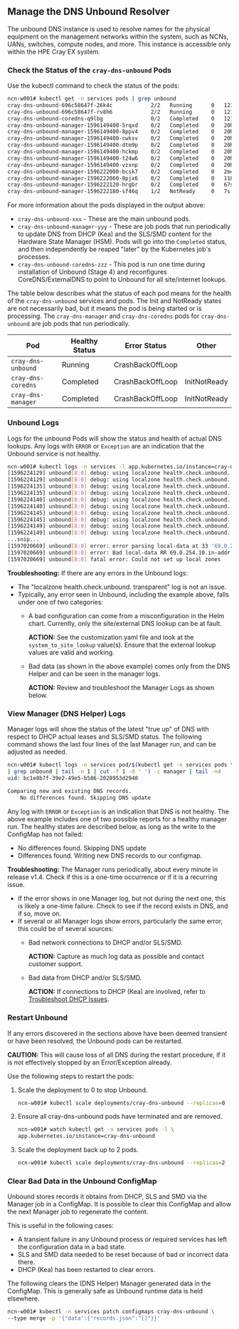 ## Manage the DNS Unbound Resolver

The unbound DNS instance is used to resolve names for the physical equipment on the management networks within the system, such as NCNs, UANs, switches, compute nodes, and more. This instance is accessible only within the HPE Cray EX system.

### Check the Status of the `cray-dns-unbound` Pods

Use the kubectl command to check the status of the pods:

```bash
ncn-w001# kubectl get -n services pods | grep unbound
cray-dns-unbound-696c58647f-26k4c            2/2   Running      0   121m
cray-dns-unbound-696c58647f-rv8h6            2/2   Running      0   121m
cray-dns-unbound-coredns-q9lbg               0/2   Completed    0   121m
cray-dns-unbound-manager-1596149400-5rqxd    0/2   Completed    0   20h
cray-dns-unbound-manager-1596149400-8ppv4    0/2   Completed    0   20h
cray-dns-unbound-manager-1596149400-cwksv    0/2   Completed    0   20h
cray-dns-unbound-manager-1596149400-dtm9p    0/2   Completed    0   20h
cray-dns-unbound-manager-1596149400-hckmp    0/2   Completed    0   20h
cray-dns-unbound-manager-1596149400-t24w6    0/2   Completed    0   20h
cray-dns-unbound-manager-1596149400-vzxnp    0/2   Completed    0   20h
cray-dns-unbound-manager-1596222000-bcsk7    0/2   Completed    0   2m48s
cray-dns-unbound-manager-1596222060-8pjx6    0/2   Completed    0   118s
cray-dns-unbound-manager-1596222120-hrgbr    0/2   Completed    0   67s
cray-dns-unbound-manager-1596222180-sf46q    1/2   NotReady     0   7s
```

For more information about the pods displayed in the output above:

-   `cray-dns-unbound-xxx` - These are the main unbound pods.
-   `cray-dns-unbound-manager-yyy` - These are job pods that run periodically to update DNS from DHCP \(Kea\) and the SLS/SMD content for the Hardware State Manager \(HSM\). Pods will go into the `Completed` status, and then independently be reaped "later" by the Kubernetes job's processes.
-   `cray-dns-unbound-coredns-zzz` - This pod is run one time during installation of Unbound \(Stage 4\) and reconfigures CoreDNS/ExternalDNS to point to Unbound for all site/internet lookups.

The table below describes what the status of each pod means for the health of the `cray-dns-unbound` services and pods. The Init and NotReady states are not necessarily bad, but it means the pod is being started or is processing. The `cray-dns-manager` and `cray-dns-coredns` pods for `cray-dns-unbound` are job pods that run periodically.

|Pod|Healthy Status|Error Status|Other|
|---|--------------|------------|-----|
|`cray-dns-unbound`|Running|CrashBackOffLoop|
|`cray-dns-coredns`|Completed|CrashBackOffLoop|InitNotReady|
|`cray-dns-manager`|Completed|CrashBackOffLoop|InitNotReady|

### Unbound Logs

Logs for the unbound Pods will show the status and health of actual DNS lookups. Any logs with `ERROR` or `Exception` are an indication that the Unbound service is not healthy.

```bash
ncn-w001# kubectl logs -n services -l app.kubernetes.io/instance=cray-dns-unbound -c unbound
[1596224129] unbound[8:0] debug: using localzone health.check.unbound. transparent
[1596224129] unbound[8:0] debug: using localzone health.check.unbound. transparent
[1596224135] unbound[8:0] debug: using localzone health.check.unbound. transparent
[1596224135] unbound[8:0] debug: using localzone health.check.unbound. transparent
[1596224140] unbound[8:0] debug: using localzone health.check.unbound. transparent
[1596224140] unbound[8:0] debug: using localzone health.check.unbound. transparent
[1596224145] unbound[8:0] debug: using localzone health.check.unbound. transparent
[1596224145] unbound[8:0] debug: using localzone health.check.unbound. transparent
[1596224149] unbound[8:0] debug: using localzone health.check.unbound. transparent
[1596224149] unbound[8:0] debug: using localzone health.check.unbound. transparent
...snip...
[1597020669] unbound[8:0] error: error parsing local-data at 33 '69.0.254.10.in-addr.arpa.  PTR  .local': Empty label
[1597020669] unbound[8:0] error: Bad local-data RR 69.0.254.10.in-addr.arpa.  PTR  .local
[1597020669] unbound[8:0] fatal error: Could not set up local zones
```

**Troubleshooting:** If there are any errors in the Unbound logs:

-   The "localzone health.check.unbound. transparent" log is not an issue.
-   Typically, any error seen in Unbound, including the example above, falls under one of two categories:
    -   A bad configuration can come from a misconfiguration in the Helm chart. Currently, only the site/external DNS lookup can be at fault.

        **ACTION:** See the customization.yaml file and look at the `system_to_site_lookup` value\(s\). Ensure that the external lookup values are valid and working.

    -   Bad data \(as shown in the above example\) comes only from the DNS Helper and can be seen in the manager logs.

        **ACTION:** Review and troubleshoot the Manager Logs as shown below.


### View Manager \(DNS Helper\) Logs

Manager logs will show the status of the latest "true up" of DNS with respect to DHCP actual leases and SLS/SMD status. The following command shows the last four lines of the last Manager run, and can be adjusted as needed.

```bash
ncn-w001# kubectl logs -n services pod/$(kubectl get -n services pods \
| grep unbound | tail -n 1 | cut -f 1 -d ' ') -c manager | tail -n4
uid: bc1e8b7f-39e2-49e5-b586-2028953d2940
 
Comparing new and existing DNS records.
    No differences found. Skipping DNS update
```

Any log with `ERROR` or `Exception` is an indication that DNS is not healthy. The above example includes one of two possible reports for a healthy manager run. The healthy states are described below, as long as the write to the ConfigMap has not failed:

-   No differences found. Skipping DNS update
-   Differences found. Writing new DNS records to our configmap.

**Troubleshooting:** The Manager runs periodically, about every minute in release v1.4. Check if this is a one-time occurrence or if it is a recurring issue.

-   If the error shows in one Manager log, but not during the next one, this is likely a one-time failure. Check to see if the record exists in DNS, and if so, move on.
-   If several or all Manager logs show errors, particularly the same error, this could be of several sources:
    -   Bad network connections to DHCP and/or SLS/SMD.

        **ACTION:** Capture as much log data as possible and contact customer support.

    -   Bad data from DHCP and/or SLS/SMD.

        **ACTION:** If connections to DHCP \(Kea\) are involved, refer to [Troubleshoot DHCP Issues](../dhcp/Troubleshoot_DHCP_Issues.md).


### Restart Unbound

If any errors discovered in the sections above have been deemed transient or have been resolved, the Unbound pods can be restarted.

**CAUTION:** This will cause loss of all DNS during the restart procedure, if it is not effectively stopped by an Error/Exception already.

Use the following steps to restart the pods:

1.  Scale the deployment to 0 to stop Unbound.

    ```bash
    ncn-w001# kubectl scale deployments/cray-dns-unbound --replicas=0
    ```

2.  Ensure all cray-dns-unbound pods have terminated and are removed.

    ```bash
    ncn-w001# watch kubectl get -n services pods -l \
    app.kubernetes.io/instance=cray-dns-unbound
    ```

3.  Scale the deployment back up to 2 pods.

    ```bash
    ncn-w001# kubectl scale deployments/cray-dns-unbound --replicas=2
    ```


### Clear Bad Data in the Unbound ConfigMap

Unbound stores records it obtains from DHCP, SLS and SMD via the Manager job in a ConfigMap. It is possible to clear this ConfigMap and allow the next Manager job to regenerate the content.

This is useful in the following cases:

-   A transient failure in any Unbound process or required services has left the configuration data in a bad state.
-   SLS and SMD data needed to be reset because of bad or incorrect data there.
-   DHCP \(Kea\) has been restarted to clear errors.

The following clears the \(DNS Helper\) Manager generated data in the ConfigMap. This is generally safe as Unbound runtime data is held elsewhere.

```bash
ncn-w001# kubectl -n services patch configmaps cray-dns-unbound \
--type merge -p '{"data":{"records.json":"[]"}}'
```


